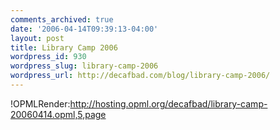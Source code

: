```yaml
---
comments_archived: true
date: '2006-04-14T09:39:13-04:00'
layout: post
title: Library Camp 2006
wordpress_id: 930
wordpress_slug: library-camp-2006
wordpress_url: http://decafbad.com/blog/library-camp-2006/
---
```

!OPMLRender:http://hosting.opml.org/decafbad/library-camp-20060414.opml,5,page

